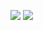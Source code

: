 ![](http://github-profile-summary-cards.vercel.app/api/cards/stats?username=caapel&theme=swift)
![](http://github-profile-summary-cards.vercel.app/api/cards/profile-details?username=caapel&theme=swift)

<!---
caapel/caapel is a ✨ special ✨ repository because its `README.md` (this file) appears on your GitHub profile.
You can click the Preview link to take a look at your changes.
--->

